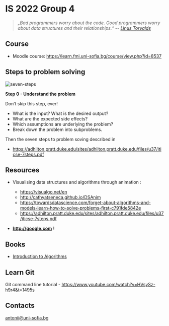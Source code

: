 #  IS 2022 Group 4

 > *„Bad programmers worry about the code. Good programmers worry about data structures and their relationships.“* -- *[Linus Torvalds](https://lwn.net/Articles/193245)*

## Course 

* Moodle course: https://learn.fmi.uni-sofia.bg/course/view.php?id=8537

## Steps to problem solving 

![seven-steps](https://user-images.githubusercontent.com/2536458/204288258-6b0fbbf0-ace9-4753-b53e-c38f1ec64775.jpg)


**Step 0 - Understand the problem**

Don’t skip this step, ever!

* What is the input? What is the desired output?
* What are the expected side effects?
* Which assumptions are underlying the problem? 
* Break down the problem into subproblems. 

Then the seven steps to problem soving described in
 
- https://adhilton.pratt.duke.edu/sites/adhilton.pratt.duke.edu/files/u37/iticse-7steps.pdf

## Resources

- Visualising data structures and algorithms through animation : 
    - https://visualgo.net/en
    - http://cathyatseneca.github.io/DSAnim
    - https://towardsdatascience.com/forget-about-algorithms-and-models-learn-how-to-solve-problems-first-c791fde5842e
    - https://adhilton.pratt.duke.edu/sites/adhilton.pratt.duke.edu/files/u37/iticse-7steps.pdf
 
- **http://google.com** !

## Books 
- [Introduction to Algorithms](https://www.amazon.com/Introduction-Algorithms-3rd-MIT-Press/dp/0262033844) 

## Learn Git 

Git command line tutorial - https://www.youtube.com/watch?v=HVsySz-h9r4&t=1495s

## Contacts 

<antonii@uni-sofia.bg>
